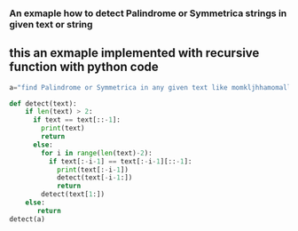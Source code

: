 ### An exmaple how to detect Palindrome or Symmetrica strings in given text or string 
## this an exmaple implemented with recursive function with python code
```python
a="find Palindrome or Symmetrica in any given text like momkljhhamomallaboba"

def detect(text):
    if len(text) > 2:
      if text == text[::-1]:
        print(text)
        return 
      else: 
        for i in range(len(text)-2):
          if text[:-i-1] == text[:-i-1][::-1]:
            print(text[:-i-1]) 
            detect(text[-i-1:])
            return
        detect(text[1:])
    else:
       return 
detect(a)
```
